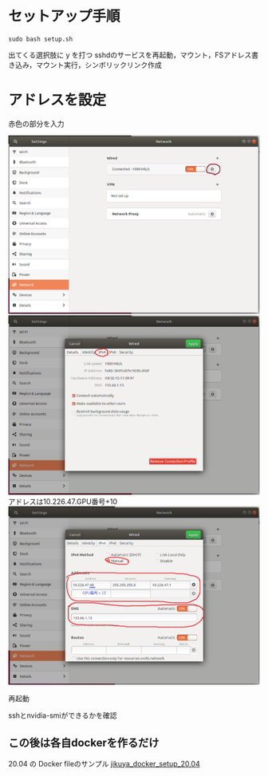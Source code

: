 # セットアップ手順

```
sudo bash setup.sh
```
出てくる選択肢に y を打つ
sshdのサービスを再起動，マウント，FSアドレス書き込み，マウント実行，シンボリックリンク作成

# アドレスを設定

赤色の部分を入力

![1](img1.png "これがアドレスの設定")
![2](img2.png "これがアドレスの設定")
アドレスは10.226.47.GPU番号+10
![3](img3.png "これがアドレスの設定")


再起動

sshとnvidia-smiができるかを確認

## この後は各自dockerを作るだけ
20.04 の Docker fileのサンプル
[jikuya_docker_setup_20.04](../jikuya_docker_setup_20.04)